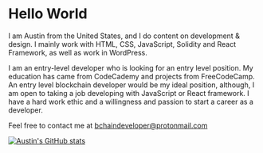 # Hello World  
  I am Austin from the United States, and I do content on development & design. I mainly work with HTML, CSS, JavaScript, Solidity and React Framework, as well as work in WordPress.
  
  I am an entry-level developer who is looking for an entry level position. My education has came from CodeCademy and projects from FreeCodeCamp. An entry level blockchain developer would be my ideal position, although, I am open to taking a job developing with JavaScript or React framework. I have a hard work ethic and a willingness and passion to start a career as a developer.
  
  Feel free to contact me at bchaindeveloper@protonmail.com


[![Austin's GitHub stats](https://github-readme-stats.vercel.app/api?username=bchaindeveloper)](https://github.com/anuraghazra/github-readme-stats)

